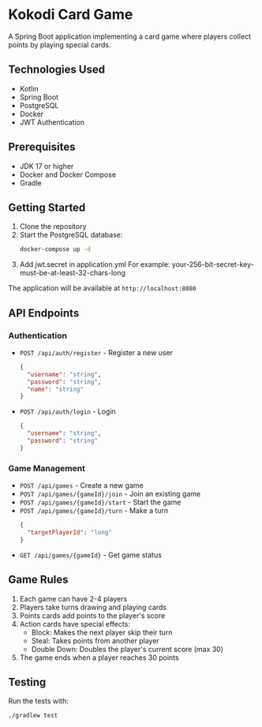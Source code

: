 # Kokodi Card Game

A Spring Boot application implementing a card game where players collect points by playing special cards.

## Technologies Used

- Kotlin
- Spring Boot
- PostgreSQL
- Docker
- JWT Authentication

## Prerequisites

- JDK 17 or higher
- Docker and Docker Compose
- Gradle

## Getting Started

1. Clone the repository
2. Start the PostgreSQL database:
   ```bash
   docker-compose up -d
   ```
3. Add jwt.secret in application.yml
For example: your-256-bit-secret-key-must-be-at-least-32-chars-long

The application will be available at `http://localhost:8080`

## API Endpoints

### Authentication

- `POST /api/auth/register` - Register a new user
  ```json
  {
    "username": "string",
    "password": "string",
    "name": "string"
  }
  ```

- `POST /api/auth/login` - Login
  ```json
  {
    "username": "string",
    "password": "string"
  }
  ```

### Game Management

- `POST /api/games` - Create a new game
- `POST /api/games/{gameId}/join` - Join an existing game
- `POST /api/games/{gameId}/start` - Start the game
- `POST /api/games/{gameId}/turn` - Make a turn
  ```json
  {
    "targetPlayerId": "long"
  }
  ```
- `GET /api/games/{gameId}` - Get game status

## Game Rules

1. Each game can have 2-4 players
2. Players take turns drawing and playing cards
3. Points cards add points to the player's score
4. Action cards have special effects:
   - Block: Makes the next player skip their turn
   - Steal: Takes points from another player
   - Double Down: Doubles the player's current score (max 30)
5. The game ends when a player reaches 30 points

## Testing

Run the tests with:
```bash
./gradlew test
``` 
